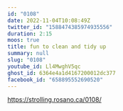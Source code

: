 ```yaml
---
id: "0108"
date: 2022-11-04T10:08:49Z
twitter_id: "1588474385974935556"
duration: 2:15
moos: true
title: fun to clean and tidy up
summary: null
slug: "0108"
youtube_id: Ll4MwghV5qc
ghost_id: 6364e4a1d4167200012dc377
facebook_id: "658895552690520"
---
```

https://strolling.rosano.ca/0108/
